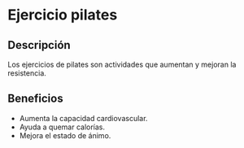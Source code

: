 # Ejercicio pilates

## Descripción
Los ejercicios de pilates son actividades que aumentan y mejoran la resistencia.

## Beneficios
- Aumenta la capacidad cardiovascular.
- Ayuda a quemar calorías.
- Mejora el estado de ánimo.